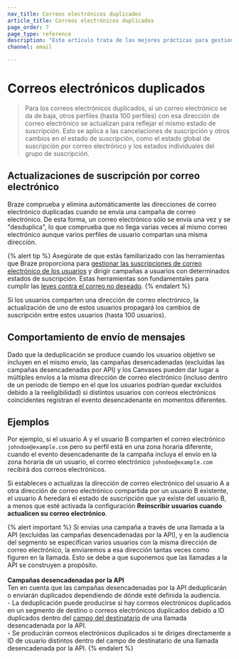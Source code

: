 ```yaml
---
nav_title: Correos electrónicos duplicados
article_title: Correos electrónicos duplicados
page_order: 7
page_type: reference
description: "Este artículo trata de las mejores prácticas para gestionar los correos electrónicos duplicados."
channel: email

---
```


# Correos electrónicos duplicados

> Para los correos electrónicos duplicados, si un correo electrónico se da de baja, otros perfiles (hasta 100 perfiles) con esa dirección de correo electrónico se actualizan para reflejar el mismo estado de suscripción. Esto se aplica a las cancelaciones de suscripción y otros cambios en el estado de suscripción, como el estado global de suscripción por correo electrónico y los estados individuales del grupo de suscripción.

## Actualizaciones de suscripción por correo electrónico

Braze comprueba y elimina automáticamente las direcciones de correo electrónico duplicadas cuando se envía una campaña de correo electrónico. De esta forma, un correo electrónico sólo se envía una vez y se "desduplica", lo que comprueba que no llega varias veces al mismo correo electrónico aunque varios perfiles de usuario compartan una misma dirección.

{% alert tip %}
Asegúrate de que estás familiarizado con las herramientas que Braze proporciona para [gestionar las suscripciones de correo electrónico de los usuarios]({{site.baseurl}}/user_guide/message_building_by_channel/email/managing_user_subscriptions/#managing-user-subscriptions) y dirigir campañas a usuarios con determinados estados de suscripción. Estas herramientas son fundamentales para cumplir las [leyes contra el correo no deseado]({{site.baseurl}}/help/best_practices/spam_regulations/#spam-regulations).
{% endalert %}

Si los usuarios comparten una dirección de correo electrónico, la actualización de uno de estos usuarios propagará los cambios de suscripción entre estos usuarios (hasta 100 usuarios).

## Comportamiento de envío de mensajes

Dado que la deduplicación se produce cuando los usuarios objetivo se incluyen en el mismo envío, las campañas desencadenadas (excluidas las campañas desencadenadas por API) y los Canvases pueden dar lugar a múltiples envíos a la misma dirección de correo electrónico (incluso dentro de un periodo de tiempo en el que los usuarios podrían quedar excluidos debido a la reeligibilidad) si distintos usuarios con correos electrónicos coincidentes registran el evento desencadenante en momentos diferentes.

## Ejemplos

Por ejemplo, si el usuario A y el usuario B comparten el correo electrónico `johndoe@example.com` pero su perfil está en una zona horaria diferente, cuando el evento desencadenante de la campaña incluya el envío en la zona horaria de un usuario, el correo electrónico `johndoe@example.com` recibirá dos correos electrónicos.

Si estableces o actualizas la dirección de correo electrónico del usuario A a otra dirección de correo electrónico compartida por un usuario B existente, el usuario A heredará el estado de suscripción que ya existe del usuario B, a menos que esté activada la configuración **Reinscribir usuarios cuando actualicen su correo electrónico**.

{% alert important %}
Si envías una campaña a través de una llamada a la API (excluidas las campañas desencadenadas por la API), y en la audiencia del segmento se especifican varios usuarios con la misma dirección de correo electrónico, la enviaremos a esa dirección tantas veces como figuren en la llamada. Esto se debe a que suponemos que las llamadas a la API se construyen a propósito.
<br><br>
**Campañas desencadenadas por la API**<br>
Ten en cuenta que las campañas desencadenadas por la API deduplicarán o enviarán duplicados dependiendo de dónde esté definida la audiencia. <br>\- La deduplicación puede producirse si hay correos electrónicos duplicados en un segmento de destino o correos electrónicos duplicados debido a ID duplicados dentro del [campo del destinatario]({{site.baseurl}}/api/endpoints/messaging/send_messages/post_send_triggered_campaigns/) de una llamada desencadenada por la API. <br>\- Se producirán correos electrónicos duplicados si te diriges directamente a ID de usuario distintos dentro del campo de destinatario de una llamada desencadenada por la API.
{% endalert %}
